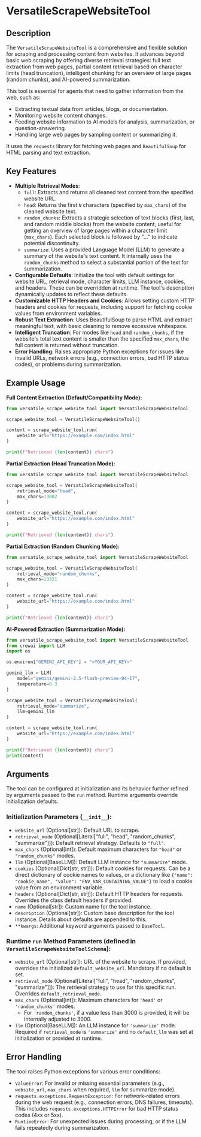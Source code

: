 # VersatileScrapeWebsiteTool

## Description

The `VersatileScrapeWebsiteTool` is a comprehensive and flexible solution for scraping and processing content from websites. It advances beyond basic web scraping by offering diverse retrieval strategies: full text extraction from web pages, partial content retrieval based on character limits (head truncation), intelligent chunking for an overview of large pages (random chunks), and AI-powered summarization.

This tool is essential for agents that need to gather information from the web, such as:
-   Extracting textual data from articles, blogs, or documentation.
-   Monitoring website content changes.
-   Feeding website information to AI models for analysis, summarization, or question-answering.
-   Handling large web pages by sampling content or summarizing it.

It uses the `requests` library for fetching web pages and `BeautifulSoup` for HTML parsing and text extraction.

## Key Features

-   **Multiple Retrieval Modes**:
    -   `full`: Extracts and returns all cleaned text content from the specified website URL.
    -   `head`: Returns the first `N` characters (specified by `max_chars`) of the cleaned website text.
    -   `random_chunks`: Extracts a strategic selection of text blocks (first, last, and random middle blocks) from the website content, useful for getting an overview of large pages within a character limit (`max_chars`). Each selected block is followed by "..." to indicate potential discontinuity.
    -   `summarize`: Uses a provided Language Model (LLM) to generate a summary of the website's text content. It internally uses the `random_chunks` method to select a substantial portion of the text for summarization.
-   **Configurable Defaults**: Initialize the tool with default settings for website URL, retrieval mode, character limits, LLM instance, cookies, and headers. These can be overridden at runtime. The tool's description dynamically updates to reflect these defaults.
-   **Customizable HTTP Headers and Cookies**: Allows setting custom HTTP headers and cookies for requests, including support for fetching cookie values from environment variables.
-   **Robust Text Extraction**: Uses BeautifulSoup to parse HTML and extract meaningful text, with basic cleaning to remove excessive whitespace.
-   **Intelligent Truncation**: For modes like `head` and `random_chunks`, if the website's total text content is smaller than the specified `max_chars`, the full content is returned without truncation.
-   **Error Handling**: Raises appropriate Python exceptions for issues like invalid URLs, network errors (e.g., connection errors, bad HTTP status codes), or problems during summarization.

## Example Usage

**Full Content Extraction (Default/Compatibility Mode):**

```python
from versatile_scrape_website_tool import VersatileScrapeWebsiteTool

scrape_website_tool = VersatileScrapeWebsiteTool()

content = scrape_website_tool.run(
    website_url="https://example.com/index.html"
)

print(f"Retrieved {len(content)} chars")
```

**Partial Extraction (Head Truncation Mode):**

```python
from versatile_scrape_website_tool import VersatileScrapeWebsiteTool

scrape_website_tool = VersatileScrapeWebsiteTool(
    retrieval_mode="head",
    max_chars=13002
)

content = scrape_website_tool.run(
    website_url="https://example.com/index.html"
)

print(f"Retrieved {len(content)} chars")
```

**Partial Extraction (Random Chunking Mode):**

```python
from versatile_scrape_website_tool import VersatileScrapeWebsiteTool

scrape_website_tool = VersatileScrapeWebsiteTool(
    retrieval_mode="random_chunks",
    max_chars=13321
)

content = scrape_website_tool.run(
    website_url="https://example.com/index.html"
)

print(f"Retrieved {len(content)} chars")
```

**AI-Powered Extraction (Summarization Mode):**

```python
from versatile_scrape_website_tool import VersatileScrapeWebsiteTool
from crewai import LLM
import os

os.environ["GEMINI_API_KEY"] = "<YOUR_API_KEY>"

gemini_llm = LLM(
    model="gemini/gemini-2.5-flash-preview-04-17",
    temperature=0.3
)

scrape_website_tool = VersatileScrapeWebsiteTool(
    retrieval_mode="summarize",
    llm=gemini_llm
)

content = scrape_website_tool.run(
    website_url="https://example.com/index.html"
)

print(f"Retrieved {len(content)} chars")
print(content)
```

## Arguments

The tool can be configured at initialization and its behavior further refined by arguments passed to the `run` method. Runtime arguments override initialization defaults.

### Initialization Parameters (`__init__`):
-   `website_url` (Optional[str]): Default URL to scrape.
-   `retrieval_mode` (Optional[Literal["full", "head", "random_chunks", "summarize"]]): Default retrieval strategy. Defaults to `"full"`.
-   `max_chars` (Optional[int]): Default maximum characters for `"head"` or `"random_chunks"` modes.
-   `llm` (Optional[BaseLLM]): Default LLM instance for `"summarize"` mode.
-   `cookies` (Optional[Dict[str, str]]): Default cookies for requests. Can be a direct dictionary of cookie names to values, or a dictionary like `{"name": "cookie_name", "value": "ENV_VAR_CONTAINING_VALUE"}` to load a cookie value from an environment variable.
-   `headers` (Optional[Dict[str, str]]): Default HTTP headers for requests. Overrides the class default headers if provided.
-   `name` (Optional[str]): Custom name for the tool instance.
-   `description` (Optional[str]): Custom base description for the tool instance. Details about defaults are appended to this.
-   `**kwargs`: Additional keyword arguments passed to `BaseTool`.

### Runtime `run` Method Parameters (defined in `VersatileScrapeWebsiteToolSchema`):
-   `website_url` (Optional[str]): URL of the website to scrape. If provided, overrides the initialized `default_website_url`. Mandatory if no default is set.
-   `retrieval_mode` (Optional[Literal["full", "head", "random_chunks", "summarize"]]): The retrieval strategy to use for this specific run. Overrides `default_retrieval_mode`.
-   `max_chars` (Optional[int]): Maximum characters for `'head'` or `'random_chunks'` modes.
    -   For `'random_chunks'`, if a value less than 3000 is provided, it will be internally adjusted to 3000.
-   `llm` (Optional[BaseLLM]): An LLM instance for `'summarize'` mode. Required if `retrieval_mode` is `'summarize'` and no `default_llm` was set at initialization or provided at runtime.

## Error Handling

The tool raises Python exceptions for various error conditions:
-   `ValueError`: For invalid or missing essential parameters (e.g., `website_url`, `max_chars` when required, `llm` for summarize mode).
-   `requests.exceptions.RequestException`: For network-related errors during the web request (e.g., connection errors, DNS failures, timeouts). This includes `requests.exceptions.HTTPError` for bad HTTP status codes (4xx or 5xx).
-   `RuntimeError`: For unexpected issues during processing, or if the LLM fails repeatedly during summarization.